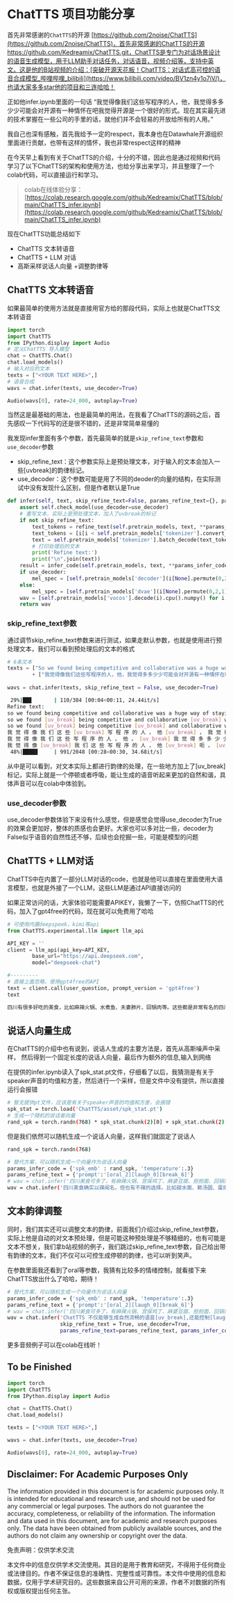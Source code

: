 # ChatTTS 项目功能分享

首先非常感谢的`ChatTTS`的开源 [https://github.com/2noise/ChatTTS](https://github.com/2noise/ChatTTS)，首先非常感谢的ChatTTS的开源https://github.com/Kedreamix/ChatTTS.git，ChatTTS是专门为对话场景设计的语音生成模型，用于LLM助手对话任务，对话语音，视频介绍等，支持中英文。这是他的B站视频的介绍：[突破开源天花板！ChatTTS：对话式高可控的语音合成模型_哔哩哔哩_bilibili](https://www.bilibili.com/video/BV1zn4y1o7iV/)，也请大家多多star他的项目和三连哈哈！

正如他infer.ipynb里面的一句话 “我觉得像我们这些写程序的人，他，我觉得多多少少可能会对开源有一种情怀在吧我觉得开源是一个很好的形式。现在其实最先进的技术掌握在一些公司的手里的话，就他们并不会轻易的开放给所有的人用。”

我自己也深有感触，首先我给予一定的respect，我本身也在Datawhale开源组织里面进行贡献，也带有这样的情怀，我也非常respect这样的精神

在今天早上看到有关于ChatTTS的介绍，十分的不错，因此也是通过视频和代码学习了以下ChatTTS的架构和使用方法，也给分享出来学习，并且整理了一个colab代码，可以直接运行和学习。

> colab在线体验分享：[https://colab.research.google.com/github/Kedreamix/ChatTTS/blob/main/ChatTTS_infer.ipynb](https://colab.research.google.com/github/Kedreamix/ChatTTS/blob/main/ChatTTS_infer.ipynb)

现在ChatTTS功能总结如下

- ChatTTS 文本转语音
- ChatTTS + LLM 对话
- 高斯采样说话人向量 +调整韵律等

## ChatTTS 文本转语音

如果最简单的使用方法就是直接用官方给的那段代码，实际上也就是ChatTTS文本转语音

```PYTHON
import torch
import ChatTTS
from IPython.display import Audio
# 定义ChatTTS 导入模型
chat = ChatTTS.Chat()
chat.load_models()
# 输入对应的文本
texts = ["<YOUR TEXT HERE>",]
# 语音合成
wavs = chat.infer(texts, use_decoder=True)

Audio(wavs[0], rate=24_000, autoplay=True)
```

当然这是最基础的用法，也是最简单的用法，在我看了ChatTTS的源码之后，首先感叹一下代码写的还是很不错的，还是非常简单易懂的

我发现infer里面有多个参数，首先最简单的就是`skip_refine_text`参数和`use_decoder`参数

- skip_refine_text：这个参数实际上是预处理文本，对于输入的文本会加入一些[uvbreak]的韵律标记。
- use_decoder：这个参数可能是用了不同的deoder的向量的结构，在实际测试中没有发现什么区别，但是作者默认是True

```python
def infer(self, text, skip_refine_text=False, params_refine_text={}, params_infer_code={}, use_decoder=False):
    assert self.check_model(use_decoder=use_decoder)
    # 重写文本，实际上是预处理文本，加入了uvbreak的标记
    if not skip_refine_text:
        text_tokens = refine_text(self.pretrain_models, text, **params_refine_text)['ids']
        text_tokens = [i[i < self.pretrain_models['tokenizer'].convert_tokens_to_ids('[break_0]')] for i in text_tokens]
        text = self.pretrain_models['tokenizer'].batch_decode(text_tokens)
        # 打印处理后的文本
        print('Refine text:')
        print("\n".join(text))
    result = infer_code(self.pretrain_models, text, **params_infer_code, return_hidden=use_decoder)
    if use_decoder:
        mel_spec = [self.pretrain_models['decoder'](i[None].permute(0,2,1)) for i in result['hiddens']]
    else:
        mel_spec = [self.pretrain_models['dvae'](i[None].permute(0,2,1)) for i in result['ids']]
    wav = [self.pretrain_models['vocos'].decode(i).cpu().numpy() for i in mel_spec]
    return wav
```

### skip_refine_text参数

通过调节skip_refine_text参数来进行测试，如果走默认参数，也就是使用进行预处理文本，我们可以看到预处理后的文本的格式

```python
# 6条文本
texts = ["So we found being competitive and collaborative was a huge way of staying motivated towards our goals, so one person to call when you fall off, one person who gets you back on then one person to actually do the activity with.",]*3 \
        + ["我觉得像我们这些写程序的人，他，我觉得多多少少可能会对开源有一种情怀在吧我觉得开源是一个很好的形式。现在其实最先进的技术掌握在一些公司的手里的话，就他们并不会轻易的开放给所有的人用。"]*3     
    
wavs = chat.infer(texts, skip_refine_text = False, use_decoder=True)
```

```bash
 29%|██▊       | 110/384 [00:04<00:11, 24.44it/s]
Refine text:
so we found being competitive and collaborative was a huge way of staying [uv_break] motivated towards our goals, [uv_break] so [uv_break] one person to call when you fall off, [uv_break] one person who gets you back on [uv_break] then one person to [uv_break] actually do the activity with.
so we found [uv_break] being competitive and collaborative [uv_break] was a huge way of staying motivated towards our goals, [uv_break] so [uv_break] one person to call when you fall off, [uv_break] one person who gets you back on then one person [uv_break] to actually [uv_break] do the activity [uv_break] with.
so we found [uv_break] being competitive [uv_break] and collaborative was [uv_break] a huge way of [uv_break] staying [uv_break] motivated towards our goals, [uv_break] so [uv_break] one person to call [uv_break] when you fall off, [uv_break] one person who gets you back on then one person [uv_break] to [uv_break] actually do the activity with.
我 觉 得 像 我 们 这 些 [uv_break] 写 程 序 的 人 ， 他 [uv_break] ， 我 觉 得 多 多 少 少 可 能 会 对 开 源 [uv_break] 有 一 种 [uv_break] 情 怀 在 吧 [uv_break] 啊 我 觉 得 开 源 是 一 个 很 好 的 形 式 [uv_break] 。 那 现 在 其 实 最 先 进 的 技 术 掌 握 在 一 些 公 司 的 手 里 的 话 ， 就 [uv_break] 他 们 并 不 会 轻 易 的 开 放 给 所 有 的 人 用 。
我 觉 得 像 我 们 这 些 写 程 序 的 人 ， 他 ， [uv_break] 我 觉 得 多 多 少 少 可 能 会 对 开 源 有 一 种 [uv_break] 情 怀 在 吧 [uv_break] 啊 我 觉 得 开 源 是 一 个 很 好 的 形 式 [uv_break] 。 然 后 现 在 其 实 最 先 进 的 技 术 [uv_break] 掌 握 在 [uv_break] 一 些 公 司 的 手 里 的 话 [uv_break] ， 就 他 们 并 不 会 轻 易 的 就 开 放 给 [uv_break] 呃 [uv_break] 就 是 所 有 的 人 用 。
我 觉 得 像 [uv_break] 我 们 这 些 写 程 序 的 人 ， 他 [uv_break] 呃 ， [uv_break] 我 觉 得 多 多 少 少 可 能 会 对 开 源 有 一 种 [uv_break] 情 怀 在 吧 [uv_break] 呃 [uv_break] 我 觉 得 开 源 是 一 个 很 好 的 形 式 。 现 在 其 实 最 先 进 的 技 术 [uv_break] 掌 握 在 一 些 [uv_break] 公 司 的 手 里 的 话 [uv_break] ， 就 他 们 并 不 会 轻 易 的 开 放 给 所 有 的 人 用 。
 48%|████▊     | 991/2048 [00:28<00:30, 34.68it/s]
```

从中是可以看到，对文本实际上都进行韵律的处理，在一些地方加上了[uv_break]标记，实际上就是一个停顿或者呼吸，能让生成的语音听起来更加的自然和谐，具体声音可以在colab中体验到。

### use_decoder参数

use_decoder参数体验下来没有什么感觉，但是感觉会觉得use_decoder为True的效果会更加好，整体的质感也会更好。大家也可以多对比一些，decoder为False似乎语音的自然性还不够，后续也会挖掘一些，可能是模型的问题



## ChatTTS + LLM对话

ChatTTS中在内置了一部分LLM对话的code，也就是他可以直接在里面使用大语言模型，也就是外接了一个LLM，这些LLM是通过API直接访问的

如果正常访问的话，大家体验可能需要APIKEY，我懒了一下，仿照ChatTTS的代码，加入了gpt4free的代码，现在就可以免费用了哈哈

```python
# 可使用内置deepspeek，kimi等api
from ChatTTS.experimental.llm import llm_api

API_KEY = ''
client = llm_api(api_key=API_KEY,
        base_url="https://api.deepseek.com",
        model="deepseek-chat")

#---------
# 直接上面忽略，使用gpt4free的API
text = client.call(user_question, prompt_version = 'gpt4free')
text
```

```bash
四川有很多好吃的美食，比如麻辣火锅、水煮鱼、夫妻肺片、回锅肉等。这些都是非常有名的四川美食，口味麻辣鲜香，非常值得一试。
```



## 说话人向量生成

在ChatTTS的介绍中也有说到，说话人生成的主要方法是，首先从高斯噪声中采样， 然后得到一个固定长度的说话人向量，最后作为额外的信息,输入到网络

在提供的infer.ipynb读入了spk_stat.pt文件，仔细看了以后，我猜测是有关于speaker声音的均值和方差，然后进行一个采样，但是文件中没有提供，所以直接运行会报错

```bash
# 暂无提供pt文件，应该是有关于speaker声音的均值和方差，会报错
spk_stat = torch.load('ChatTTS/asset/spk_stat.pt')
# 生成一个随机的说话者向量
rand_spk = torch.randn(768) * spk_stat.chunk(2)[0] + spk_stat.chunk(2)[1]
```

但是我们依然可以随机生成一个说话人向量，这样我们就固定了说话人

```bash
rand_spk = torch.randn(768)

# 替代方案，可以随机生成一个向量作为说话人向量
params_infer_code = {'spk_emb' : rand_spk, 'temperature':.3}
params_refine_text = {'prompt':'[oral_2][laugh_0][break_6]'}
# wav = chat.infer('四川美食可多了，有麻辣火锅、宫保鸡丁、麻婆豆腐、担担面、回锅肉、夫妻肺片等，每样都让人垂涎三尺。', params_refine_text=params_refine_text, params_infer_code=params_infer_code)
wav = chat.infer('四川美食确实以辣闻名，但也有不辣的选择。比如甜水面、赖汤圆、蛋烘糕、叶儿粑等，这些小吃口味温和，甜而不腻，也很受欢迎。', use_decoder=True, params_refine_text=params_refine_text, params_infer_code=params_infer_code)
```



## 文本韵律调整

同时，我们其实还可以调整文本的韵律，前面我们介绍过skip_refine_text参数，实际上他是自动的对文本预处理，但是可能这种预处理是不够精细的，也有可能是文本不想关，我们拿b站视频的例子，我们跳过skip_refine_text参数，自己给出带有韵律的文本，我们不仅可以可控生成停顿的韵律，也可以听到笑声。

在参数里面我还看到了oral等参数，我猜有比较多的情绪控制，就看接下来ChatTTS放出什么了哈哈，期待！

```bash
# 替代方案，可以随机生成一个向量作为说话人向量
params_infer_code = {'spk_emb' : rand_spk, 'temperature':.3}
params_refine_text = {'prompt':'[oral_2][laugh_0][break_6]'}
# wav = chat.infer('四川美食可多了，有麻辣火锅、宫保鸡丁、麻婆豆腐、担担面、回锅肉、夫妻肺片等，每样都让人垂涎三尺。', params_refine_text=params_refine_text, params_infer_code=params_infer_code)
wav = chat.infer('ChatTTS 不仅能够生成自然流畅的语音[uv_break],还能控制[laugh]笑声[laugh],[uv_break]停顿啊和语气词啊等副语言现象[uv_break]。其这个韵律呢超越了许多开源模型。',
                 skip_refine_text = True, use_decoder=True,
                 params_refine_text=params_refine_text, params_infer_code=params_infer_code)
```

更多音频例子可以在colab在线听！

## To be Finished

```python
import torch
import ChatTTS
from IPython.display import Audio

chat = ChatTTS.Chat()
chat.load_models()

texts = ["<YOUR TEXT HERE>",]

wavs = chat.infer(texts, use_decoder=True)

Audio(wavs[0], rate=24_000, autoplay=True)
```

## Disclaimer: For Academic Purposes Only

The information provided in this document is for academic purposes only. It is intended for educational and research use, and should not be used for any commercial or legal purposes. The authors do not guarantee the accuracy, completeness, or reliability of the information. The information and data used in this document, are for academic and research purposes only. The data have been obtained from publicly available sources, and the authors do not claim any ownership or copyright over the data.

免责声明：仅供学术交流

本文件中的信息仅供学术交流使用。其目的是用于教育和研究，不得用于任何商业或法律目的。作者不保证信息的准确性、完整性或可靠性。本文件中使用的信息和数据，仅用于学术研究目的。这些数据来自公开可用的来源，作者不对数据的所有权或版权提出任何主张。
